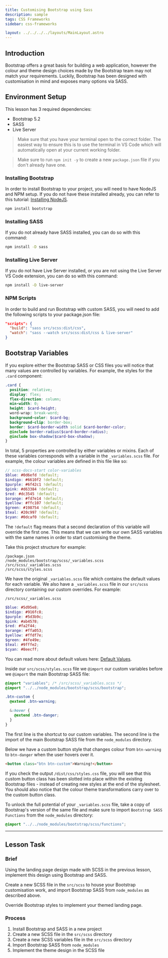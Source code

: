 ```yaml
---
title: Customising Bootstrap using Sass
description: sample
tags: CSS Frameworks
sidebar: css-frameworks

layout: ../../../../layouts/MainLayout.astro
---
```


## Introduction

Bootstrap offers a great basis for building a web application, however the colour and theme design choices made by the Bootstrap team may not match your requirements. Luckily, Bootstrap has been designed with customisation in mind and exposes many options via SASS.

## Environment Setup

This lesson has 3 required dependencies:

- Bootstrap 5.2
- SASS
- Live Server

> Make sure that you have your terminal open to the correct folder. The easiest way to ensure this is to use the terminal in VS Code which will automatically open at your current working folder.

> Make sure to run `npm init -y` to create a new `package.json` file if you don't already have one.

### Installing Bootstrap

In order to install Bootstrap to your project, you will need to have NodeJS and NPM setup. If you do not have these installed already, you can refer to this tutorial: [Installing NodeJS](https://noroff-content.gitlab.io/feu/node/installing-node.html).

```bash
npm install bootstrap
```

### Installing SASS

If you do not already have SASS installed, you can do so with this command:

```bash
npm install -D sass
```

### Installing Live Server

If you do not have Live Server installed, or you are not using the Live Server VS Code extension, you can do so with this command:

```bash
npm install -D live-server
```

### NPM Scripts

In order to build and run Bootstrap with custom SASS, you will need to add the following scripts to your package.json file:

```json
"scripts": {
  "build": "sass src/scss:dist/css",
  "watch": "sass --watch src/scss:dist/css & live-server"
}
```

## Bootstrap Variables

If you explore either the Bootstrap SASS or CSS files you will notice that many values are controlled by variables. For example, the styles for the `.card` component:

```scss
.card {
  position: relative;
  display: flex;
  flex-direction: column;
  min-width: 0;
  height: $card-height;
  word-wrap: break-word;
  background-color: $card-bg;
  background-clip: border-box;
  border: $card-border-width solid $card-border-color;
  @include border-radius($card-border-radius);
  @include box-shadow($card-box-shadow);
}
```

In total, 5 properties are controlled by either variables or mixins. Each of these variables corresponds with a variable in the `_variables.scss` file. For example, the colour variables are defined in this file like so:

```scss
// scss-docs-start color-variables
$blue: #0d6efd !default;
$indigo: #6610f2 !default;
$purple: #6f42c1 !default;
$pink: #d63384 !default;
$red: #dc3545 !default;
$orange: #fd7e14 !default;
$yellow: #ffc107 !default;
$green: #198754 !default;
$teal: #20c997 !default;
$cyan: #0dcaf0 !default;
```

The `!default` flag means that a second declaration of this variable will override the first one. This means that we can write our own SASS variables with the same names in order to start customising the theme.

Take this project structure for example:

```
/package.json
/node_modules/bootstrap/scss/_variables.scss
/src/scss/_variables.scss
/src/scss/styles.scss
```

We have the original `_variables.scss` file which contains the default values for each variable. We also have a `_variables.scss` file in our `src/scss` directory containing our custom overrides. For example:

`/src/scss/_variables.scss`

```scss
$blue: #5d95e8;
$indigo: #916fc8;
$purple: #5d3b9c;
$pink: #ab4578;
$red: #fa2f44;
$orange: #ffa053;
$yellow: #ffdf7e;
$green: #4fe49e;
$teal: #9fffe2;
$cyan: #8eecff;
```

You can read more about default values here: [Default Values](https://sass-lang.com/documentation/variables#default-values).

Inside our `src/scss/styles.scss` file we `@import` our custom variables before we `@import` the main Bootstrap SASS file:

```scss
@import "variables"; /* /src/scss/_variables.scss */
@import "../../node_modules/bootstrap/scss/bootstrap";

.btn-custom {
  @extend .btn-warning;

  &:hover {
    @extend .btn-danger;
  }
}
```

The first line is the shortcut to our custom variables. The second line is the import of the main Bootstrap SASS file from the `node_modules` directory.

Below we have a custom button style that changes colour from `btn-warning` to `btn-danger` when the user hovers over it.

```html
<button class="btn btn-custom">Warning!</button>
```

If you check the output `/dist/css/styles.css` file, you will see that this custom button class has been slotted into place within the existing Bootstrap files - instead of creating new styles at the end of the stylesheet. You should also notice that the colour theme transformations carry over to the custom button class.

To unlock the full potential of your `_variables.scss` file, take a copy of Bootstrap's version of the same file and make sure to import `Bootstrap SASS Functions` from the `node_modules` directory:

```scss
@import "../../node_modules/bootstrap/scss/functions";
```

---

## Lesson Task

### Brief

Using the landing page design made with SCSS in the previous lesson, implement this design using Bootstrap and SASS.

Create a new SCSS file in the `src/scss` to house your Bootstrap customisation work, and import Bootstrap SASS from `node_modules` as described above.

Override Bootstrap styles to implement your themed landing page.

### Process

1. Install Bootstrap and SASS in a new project
2. Create a new SCSS file in the `src/scss` directory
3. Create a new SCSS variables file in the `src/scss` directory
4. Import Bootstrap SASS from `node_modules`
5. Implement the theme design in the SCSS file
